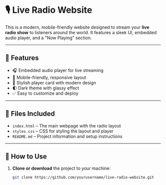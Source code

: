# 🎙️ Live Radio Website

This is a modern, mobile-friendly website designed to stream your **live radio show** to listeners around the world. It features a sleek UI, embedded audio player, and a "Now Playing" section.

---

## 🚀 Features

- 🎧 Embedded audio player for live streaming
- 📱 Mobile-friendly, responsive layout
- 🧊 Stylish player card with modern design
- 🌓 Dark theme with glassy effect
- ✅ Easy to customize and deploy

---

## 📂 Files Included

- `index.html` – The main webpage with the radio layout
- `styles.css` – CSS for styling the layout and player
- `README.md` – Project information and setup instructions

---

## 🎯 How to Use

1. **Clone or download** the project to your machine:
   ```bash
   git clone https://github.com/yourusername/live-radio-website.git
